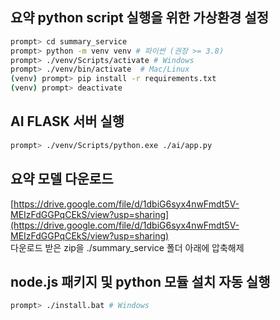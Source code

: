 ## 요약 python script 실행을 위한 가상환경 설정
```sh
prompt> cd summary_service
prompt> python -m venv venv # 파이썬 (권장 >= 3.8)
prompt> ./venv/Scripts/activate # Windows
prompt> ./venv/bin/activate  # Mac/Linux
(venv) prompt> pip install -r requirements.txt
(venv) prompt> deactivate
```

## AI FLASK 서버 실행
```sh
prompt> ./venv/Scripts/python.exe ./ai/app.py
```

## 요약 모델 다운로드
[https://drive.google.com/file/d/1dbiG6syx4nwFmdt5V-MEIzFdGGPqCEkS/view?usp=sharing](https://drive.google.com/file/d/1dbiG6syx4nwFmdt5V-MEIzFdGGPqCEkS/view?usp=sharing)
<br>다운로드 받은 zip을 ./summary_service 폴더 아래에 압축해제

## node.js 패키지 및 python 모듈 설치 자동 실행
```sh
prompt> ./install.bat # Windows
```